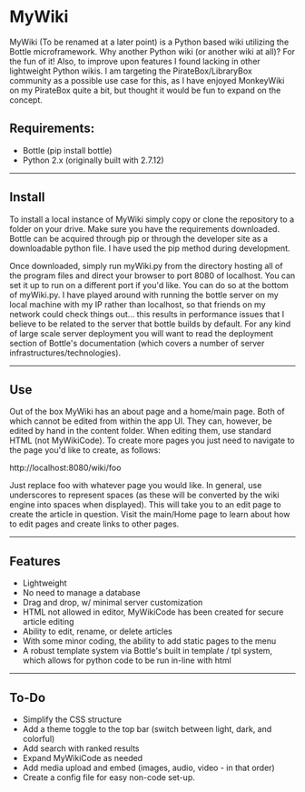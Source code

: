 # MyWiki

MyWiki (To be renamed at a later point) is a Python based wiki utilizing the Bottle microframework. Why another Python wiki (or another wiki at all)? For the fun of it! Also, to improve upon features I found lacking in other lightweight Python wikis. I am targeting the PirateBox/LibraryBox community as a possible use case for this, as I have enjoyed MonkeyWiki on my PirateBox quite a bit, but thought it would be fun to expand on the concept.

Requirements:
---------------
- Bottle (pip install bottle)
- Python 2.x (originally built with 2.7.12)

--------------------------------------------------------
Install
--------------------------------------------------------

To install a local instance of MyWiki simply copy or clone the repository to a folder on your drive. Make sure you have the requirements downloaded. Bottle can be acquired through pip or through the developer site as a downloadable python file. I have used the pip method during development.

Once downloaded, simply run myWiki.py from the directory hosting all of the program files and direct your browser to port 8080 of localhost. You can set it up to run on a different port if you'd like. You can do so at the bottom of myWiki.py. I have played around with running the bottle server on my local machine with my IP rather than localhost, so that friends on my network could check things out... this results in performance issues that I believe to be related to the server that bottle builds by default. For any kind of large scale server deployment you will want to read the deployment section of Bottle's documentation (which covers a number of server infrastructures/technologies).



--------------------------------------------------------
Use
--------------------------------------------------------

Out of the box MyWiki has an about page and a home/main page. Both of which cannot be edited from within the app UI. They can, however, be edited by hand in the content folder. When editing them, use standard HTML (not MyWikiCode). To create more pages you just need to navigate to the page you'd like to create, as follows:

http://localhost:8080/wiki/foo

Just replace foo with whatever page you would like. In general, use underscores to represent spaces (as these will be converted by the wiki engine into spaces when displayed). This will take you to an edit page to create the article in question. Visit the main/Home page to learn about how to edit pages and create links to other pages.



--------------------------------------------------------
Features
--------------------------------------------------------

- Lightweight
- No need to manage a database
- Drag and drop, w/ minimal server customization
- HTML not allowed in editor, MyWikiCode has been created for secure article editing
- Ability to edit, rename, or delete articles
- With some minor coding, the ability to add static pages to the menu
- A robust template system via Bottle's built in template / tpl system, which allows for python code to be run in-line with html



--------------------------------------------------------
To-Do
--------------------------------------------------------

- Simplify the CSS structure
- Add a theme toggle to the top bar (switch between light, dark, and colorful)
- Add search with ranked results
- Expand MyWikiCode as needed
- Add media upload and embed (images, audio, video - in that order)
- Create a config file for easy non-code set-up.
